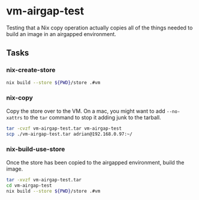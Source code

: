 # vm-airgap-test

Testing that a Nix copy operation actually copies all of the things needed to build an image in an airgapped environment.

## Tasks

### nix-create-store

```bash
nix build --store ${PWD}/store .#vm
```

### nix-copy

Copy the store over to the VM. On a mac, you might want to add `--no-xattrs` to the `tar` command to stop it adding junk to the tarball.

```bash
tar -cvzf vm-airgap-test.tar vm-airgap-test
scp ./vm-airgap-test.tar adrian@192.168.0.97:~/
```

### nix-build-use-store

Once the store has been copied to the airgapped environment, build the image.

```bash
tar -xvzf vm-airgap-test.tar
cd vm-airgap-test
nix build --store ${PWD}/store .#vm
```
